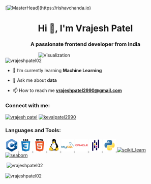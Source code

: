 [![MasterHead](https://1.bp.blogspot.com/-7A4WynwLsM...)](https://rishavchanda.io)
<h1 align="center">Hi 👋, I'm Vrajesh Patel</h1>
<h3 align="center">A passionate frontend developer from India</h3>
<img align="right" alt="Visualization" width="400" src="https://cdn.dribbble.com/users/904433/screenshots/3304535/media/52e7fe830132a4d4d6ce7197cb1811c6.gif">
<p align="left"> <img src="https://komarev.com/ghpvc/?username=vrajeshpatel02&label=Profile%20views&color=0e75b6&style=flat" alt="vrajeshpatel02" /> </p>

- 🌱 I’m currently learning **Machine Learning**

- 💬 Ask me about **data**

- 📫 How to reach me **vrajeshpatel2990@gmail.com**

<h3 align="left">Connect with me:</h3>
<p align="left">
<a href="https://linkedin.com/in/vrajesh patel" target="blank"><img align="center" src="https://raw.githubusercontent.com/rahuldkjain/github-profile-readme-generator/master/src/images/icons/Social/linked-in-alt.svg" alt="vrajesh patel" height="30" width="40" /></a>
<a href="https://www.codechef.com/users/kevalpatel2990" target="blank"><img align="center" src="https://cdn.jsdelivr.net/npm/simple-icons@3.1.0/icons/codechef.svg" alt="kevalpatel2990" height="30" width="40" /></a>
</p>

<h3 align="left">Languages and Tools:</h3>
<p align="left"> <a href="https://www.w3schools.com/cpp/" target="_blank" rel="noreferrer"> <img src="https://raw.githubusercontent.com/devicons/devicon/master/icons/cplusplus/cplusplus-original.svg" alt="cplusplus" width="40" height="40"/> </a> <a href="https://www.w3schools.com/css/" target="_blank" rel="noreferrer"> <img src="https://raw.githubusercontent.com/devicons/devicon/master/icons/css3/css3-original-wordmark.svg" alt="css3" width="40" height="40"/> </a> <a href="https://www.w3.org/html/" target="_blank" rel="noreferrer"> <img src="https://raw.githubusercontent.com/devicons/devicon/master/icons/html5/html5-original-wordmark.svg" alt="html5" width="40" height="40"/> </a> <a href="https://www.linux.org/" target="_blank" rel="noreferrer"> <img src="https://raw.githubusercontent.com/devicons/devicon/master/icons/linux/linux-original.svg" alt="linux" width="40" height="40"/> </a> <a href="https://www.mysql.com/" target="_blank" rel="noreferrer"> <img src="https://raw.githubusercontent.com/devicons/devicon/master/icons/mysql/mysql-original-wordmark.svg" alt="mysql" width="40" height="40"/> </a> <a href="https://www.oracle.com/" target="_blank" rel="noreferrer"> <img src="https://raw.githubusercontent.com/devicons/devicon/master/icons/oracle/oracle-original.svg" alt="oracle" width="40" height="40"/> </a> <a href="https://pandas.pydata.org/" target="_blank" rel="noreferrer"> <img src="https://raw.githubusercontent.com/devicons/devicon/2ae2a900d2f041da66e950e4d48052658d850630/icons/pandas/pandas-original.svg" alt="pandas" width="40" height="40"/> </a> <a href="https://www.python.org" target="_blank" rel="noreferrer"> <img src="https://raw.githubusercontent.com/devicons/devicon/master/icons/python/python-original.svg" alt="python" width="40" height="40"/> </a> <a href="https://scikit-learn.org/" target="_blank" rel="noreferrer"> <img src="https://upload.wikimedia.org/wikipedia/commons/0/05/Scikit_learn_logo_small.svg" alt="scikit_learn" width="40" height="40"/> </a> <a href="https://seaborn.pydata.org/" target="_blank" rel="noreferrer"> <img src="https://seaborn.pydata.org/_images/logo-mark-lightbg.svg" alt="seaborn" width="40" height="40"/> </a> </p>

<p>&nbsp;<img align="center" src="https://github-readme-stats.vercel.app/api?username=vrajeshpatel02&show_icons=true&locale=en" alt="vrajeshpatel02" /></p>

<p><img align="center" src="https://github-readme-streak-stats.herokuapp.com/?user=vrajeshpatel02&" alt="vrajeshpatel02" /></p>
